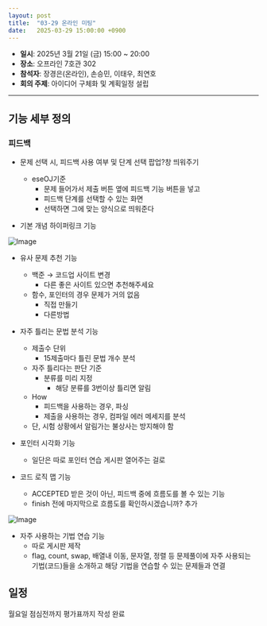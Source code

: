 ```yaml
---
layout: post
title:  "03-29 온라인 미팅"
date:   2025-03-29 15:00:00 +0900
---
```


- **일시**: 2025년 3월 21일 (금) 15:00 ~ 20:00
- **장소**: 오프라인 7호관 302
- **참석자**: 장경은(온라인), 손승민, 이태우, 최연호
- **회의 주제**: 아이디어 구체화 및 계획일정 설립

---

## 기능 세부 정의

### 피드백

- 문제 선택 시, 피드백 사용 여부 및 단계 선택 팝업?창 띄워주기
    - eseOJ기준
        - 문제 들어가서 제출 버튼 옆에 피드백 기능 버튼을 넣고
        - 피드백 단계를 선택할 수 있는 화면
        - 선택하면 그에 맞는 양식으로 띄워준다

- 기본 개념 하이퍼링크 기능

![Image](https://github.com/user-attachments/assets/ab09e92f-b9d0-4336-b8c8-178c527ea564)

- 유사 문제 추천 기능
    - 백준 → 코드업 사이트 변경
        - 다른 좋은 사이트 있으면 추천해주세요
    - 함수, 포인터의 경우 문제가 거의 없음
        - 직접 만들기
        - 다른방법

- 자주 틀리는 문법 분석 기능
    - 제출수 단위
        - 15제출마다 틀린 문법 개수 분석
    - 자주 틀리다는 판단 기준
        - 분류를 미리 지정
            - 해당 분류를 3번이상 틀리면 알림
    - How
        - 피드백을 사용하는 경우, 파싱
        - 제출을 사용하는 경우, 컴파일 에러 메세지를 분석
    - 단, 시험 상황에서 알림가는 불상사는 방지해야 함

- 포인터 시각화 기능
    - 일단은 따로 포인터 연습 게시판 열어주는 걸로

- 코드 로직 맵 기능
    - ACCEPTED 받은 것이 아닌, 피드백 중에 흐름도를 볼 수 있는 기능
    - finish 전에 마지막으로 흐름도를 확인하시겠습니까? 추가
    
![Image](https://github.com/user-attachments/assets/3c025c60-23f3-4806-b18d-0c871613ce51)

- 자주 사용하는 기법 연습 기능
    - 따로 게시판 제작
    - flag, count, swap, 배열내 이동, 문자열, 정렬 등 문제풀이에 자주 사용되는 기법(코드)들을 소개하고 해당 기법을 연습할 수 있는 문제들과 연결

## 일정

월요일 점심전까지 평가표까지 작성 완료